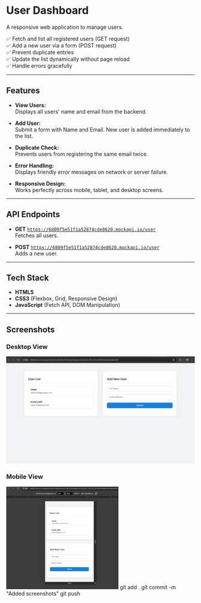 # User Dashboard

A responsive web application to manage users.

✅ Fetch and list all registered users (GET request)  
✅ Add a new user via a form (POST request)  
✅ Prevent duplicate entries  
✅ Update the list dynamically without page reload  
✅ Handle errors gracefully

---

## Features

- **View Users:**  
  Displays all users' name and email from the backend.

- **Add User:**  
  Submit a form with Name and Email. New user is added immediately to the list.

- **Duplicate Check:**  
  Prevents users from registering the same email twice.

- **Error Handling:**  
  Displays friendly error messages on network or server failure.

- **Responsive Design:**  
  Works perfectly across mobile, tablet, and desktop screens.

---

## API Endpoints

- **GET** [`https://6809f5e51f1a52874cde8620.mockapi.io/user`](https://6809f5e51f1a52874cde8620.mockapi.io/user)  
  Fetches all users.

- **POST** [`https://6809f5e51f1a52874cde8620.mockapi.io/user`](https://6809f5e51f1a52874cde8620.mockapi.io/user)  
  Adds a new user.

---

## Tech Stack

- **HTML5**
- **CSS3** (Flexbox, Grid, Responsive Design)
- **JavaScript** (Fetch API, DOM Manipulation)

---

## Screenshots

### Desktop View
<img src="./screenshots/desktop-view.png" width="600"/>

### Mobile View
<img src="./screenshots/mobile-view.png" width="300"/>
git add .
git commit -m "Added screenshots"
git push
